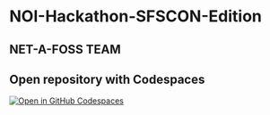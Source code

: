 # NOI-Hackathon-SFSCON-Edition
## NET-A-FOSS TEAM

## Open repository with Codespaces 
[![Open in GitHub Codespaces](https://github.com/codespaces/badge.svg)](https://codespaces.new/lurenss/NOI-Hackathon-SFSCON-Edition?quickstart=1)
